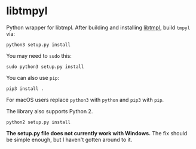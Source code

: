 # libtmpyl
Python wrapper for libtmpl. After building and installing
[libtmpl](https://github.com/ryanmaguire/libtmpl/), build `tmpyl` via:
```
python3 setup.py install
```
You may need to `sudo` this:
```
sudo python3 setup.py install
```
You can also use `pip`:
```
pip3 install .
```
For macOS users replace `python3` with `python` and `pip3` with `pip`.

The library also supports Python 2.
```
python2 setup.py install
```
**The setup.py file does not currently work with Windows.**
The fix should be simple enough, but I haven't gotten around to it.
